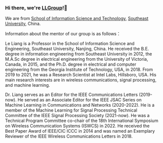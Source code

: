 ### Hi there, we're [LLGroup](https://liang-seu.net/)!:wave:
We are from [School of Information Science and Technology](https://radio.seu.edu.cn/main.htm), [Southeast University](https://www.seu.edu.cn/), China.

Information about the mentor of our group is as follows：

Le Liang is a Professor in the School of Information Science and Engineering, Southeast University, Nanjing, China. He received the B.E. degree in information engineering from Southeast University in 2012, the M.A.Sc degree in electrical engineering from the University of Victoria, Canada, in 2015, and the Ph.D. degree in electrical and computer engineering from the Georgia Institute of Technology, USA, in 2018. From 2019 to 2021, he was a Research Scientist at Intel Labs, Hillsboro, USA. His main research interests are in wireless communications, signal processing, and machine learning.

Dr. Liang serves as an Editor for the IEEE Communications Letters (2019-now). He served as an Associate Editor for the IEEE JSAC Series on Machine Learning in Communications and Networks (2020-2022). He is a member of the Machine Learning for Signal Processing Technical Committee of the IEEE Signal Processing Society (2021-now). He was a Technical Program Committee co-chair of the 18th International Symposium on Wireless Communication Systems (ISWCS) in 2022. He received the Best Paper Award of IEEE/CIC ICCC in 2014 and was named an Exemplary Reviewer of the IEEE Wireless Communications Letters in 2018.


